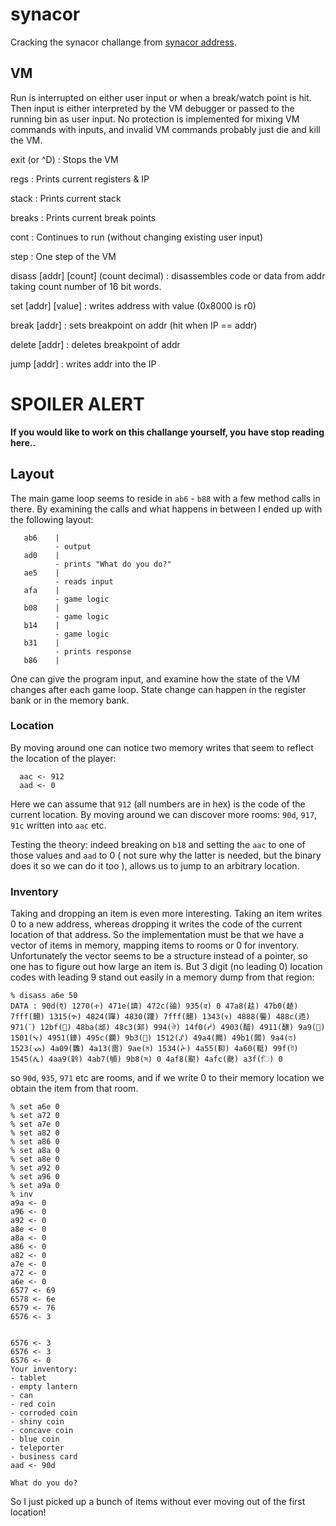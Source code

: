 # synacor

Cracking the synacor challange from [synacor address](https://challenge.synacor.com/).

## VM

Run is interrupted on either user input or when a break/watch point is hit. Then
input is either interpreted by the VM debugger or passed to the running bin as user input. No protection is implemented for mixing VM commands with inputs, and invalid VM commands probably just die and kill the VM.

exit (or ^D)
: Stops the VM

regs
: Prints current registers & IP

stack
: Prints current stack

breaks
: Prints current break points

cont
: Continues to run (without changing existing user input)

step
: One step of the VM

disass [addr] [count] (count decimal)
: disassembles code or data from addr taking count number of 16 bit words.

set [addr] [value]
: writes address with value (0x8000 is r0)

break [addr]
: sets breakpoint on addr (hit when IP == addr)

delete [addr]
: deletes breakpoint of addr

jump [addr]
: writes addr into the IP

# SPOILER ALERT

__If you would like to work on this challange yourself, you have stop reading here..__

## Layout

The main game loop seems to reside in `ab6` - `b88` with a few method calls in there. By examining the calls and what happens in between I ended up with the following layout:

```
   ab6    |
          - output
   ad0    |
          - prints "What do you do?"
   ae5    |
          - reads input
   afa    |
          - game logic
   b08    |
          - game logic
   b14    |
          - game logic
   b31    |
          - prints response
   b86    |
```

One can give the program input, and examine how the state of the VM changes after each game loop. State change can happen in the register bank or in the memory bank.

### Location

 By moving around one can notice two memory writes that seem to reflect the location of the player:

```
  aac <- 912
  aad <- 0
```

Here we can assume that `912` (all numbers are in hex) is the code of the current location. By moving around we can discover more rooms:
`90d`, `917`, `91c` written into `aac` etc.

Testing the theory: indeed breaking on `b18` and setting the `aac` to one of those values and `aad` to 0 ( not sure why the latter is needed, but the binary does it so we can do it too ), allows us to jump to an arbitrary location.

### Inventory

Taking and dropping an item is even more interesting. Taking an item writes 0 to a new address, whereas dropping it writes the code of the current location of that address. So the implementation must be that we have a vector of items in memory, mapping items to rooms or 0 for inventory. Unfortunately the vector seems to be a structure instead of a pointer, so one has to figure out how large an item is. But 3 digit (no leading 0) location codes with leading 9 stand out easily in a memory dump from that region:

```
% disass a6e 50
DATA : 90d(ऍ) 1270(ተ) 471e(䜞) 472c(䜬) 935(व) 0 47a8(䞨) 47b0(䞰) 7fff(翿) 1315(ጕ) 4824(䠤) 4830(䠰) 7fff(翿) 1343(ፃ) 4888(䢈) 488c(䢌) 971(ॱ) 12bf(኿) 48ba(䢺) 48c3(䣃) 994(ঔ) 14f0(ᓰ) 4903(䤃) 4911(䤑) 9a9(঩) 1501(ᔁ) 4951(䥑) 495c(䥜) 9b3(঳) 1512(ᔒ) 49a4(䦤) 49b1(䦱) 9a4(ত) 1523(ᔣ) 4a09(䨉) 4a13(䨓) 9ae(ম) 1534(ᔴ) 4a55(䩕) 4a60(䩠) 99f(ট) 1545(ᕅ) 4aa9(䪩) 4ab7(䪷) 9b8(স) 0 4af8(䫸) 4afc(䫼) a3f(ਿ) 0
```

so `90d`, `935`, `971` etc are rooms, and if we write 0 to their memory location we obtain the item from that room.

```
% set a6e 0
% set a72 0
% set a7e 0
% set a82 0
% set a86 0
% set a8a 0
% set a8e 0
% set a92 0
% set a96 0
% set a9a 0
% inv
a9a <- 0
a96 <- 0
a92 <- 0
a8e <- 0
a8a <- 0
a86 <- 0
a82 <- 0
a7e <- 0
a72 <- 0
a6e <- 0
6577 <- 69
6578 <- 6e
6579 <- 76
6576 <- 3


6576 <- 3
6576 <- 3
6576 <- 0
Your inventory:
- tablet
- empty lantern
- can
- red coin
- corroded coin
- shiny coin
- concave coin
- blue coin
- teleporter
- business card
aad <- 90d

What do you do?
```

So I just picked up a bunch of items without ever moving out of the first location!
